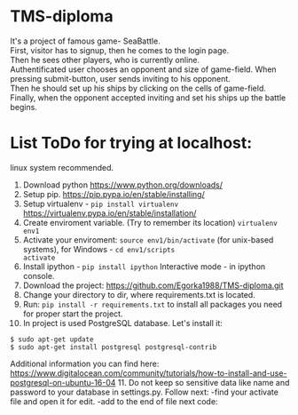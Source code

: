 # TMS-diploma
It's a project of famous game- SeaBattle.<br>
First, visitor has to signup, then he comes to the login page. <br>
Then he sees other players, who is currently online. <br>
Authentificated user chooses an opponent and size of game-field. When pressing submit-button, user sends inviting to his opponent. <br>
Then he should set up his ships by clicking on the cells of game-field.<br>
Finally, when the opponent accepted inviting and set his ships up the battle begins. 
# List ToDo for trying at localhost:

linux system recommended.

1. Download python https://www.python.org/downloads/</li>
2. Setup pip. https://pip.pypa.io/en/stable/installing/
3. Setup virtualenv - <code>pip install virtualenv</code> https://virtualenv.pypa.io/en/stable/installation/
4. Create enviroment variable. (Try to remember its location) <code>virtualenv env1</code>
5. Activate your enviroment: <code>source env1/bin/activate</code> (for unix-based systems), for Windows - <code>cd env1/scripts activate</code>
6. Install ipython - <code>pip install ipython</code> Interactive mode - in ipython console.
7. Download the project: https://github.com/Egorka1988/TMS-diploma.git
8. Change your directory to dir, where requirements.txt is located. 
9. Run:  <code>pip install -r requirements.txt</code> to install all packages you need for proper start the project.
10. In project is used PostgreSQL database. Let's install it:
<pre><code>$ sudo apt-get update
$ sudo apt-get install postgresql postgresql-contrib</code></pre>
Additional information you can find here: https://www.digitalocean.com/community/tutorials/how-to-install-and-use-postgresql-on-ubuntu-16-04
11. Do not keep so sensitive data like name and password to your database in settings.py. Follow next:
-find your activate file and open it for edit.
-add to the end of file next code:
<code> 



